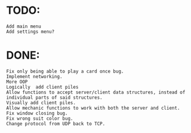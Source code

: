 # TODO:
    Add main menu
    Add settings menu?
# DONE:
    Fix only being able to play a card once bug.
    Implement networking.
    More OOP
    Logically  add client piles
    Allow functions to accept server/client data structures, instead of individual parts of said structures.
    Visually add client piles.
    Allow mechanic functions to work with both the server and client.
    Fix window closing bug.
    Fix wrong suit color bug.
    Change protocol from UDP back to TCP.